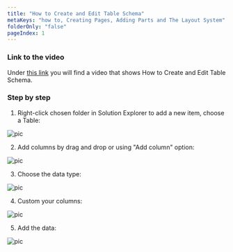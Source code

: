 ```yaml
---
title: "How to Create and Edit Table Schema"
metaKeys: "how to, Creating Pages, Adding Parts and The Layout System"
folderOnly: "false"
pageIndex: 1
---
```


### Link to the video

Under [this link](https://profitbasedocs.blob.core.windows.net/videos/Tables%20-%20Intro%20-%20creating%2C%20editing%2C%20table%20schema%2C%20columns%20and%20their%20properties.mp4) you will find a video that shows How to Create and Edit Table Schema. 
<br/>

### Step by step

1. Right-click chosen folder in Solution Explorer to add a new item, choose a Table:

![pic](https://profitbasedocs.blob.core.windows.net/images/HTtb%20(1).png)

2. Add columns by drag and drop or using "Add column" option:

![pic](https://profitbasedocs.blob.core.windows.net/images/HTtb%20(2).png)

3. Choose the data type:

![pic](https://profitbasedocs.blob.core.windows.net/images/HTtb%20(3).png)

4. Custom your columns:

![pic](https://profitbasedocs.blob.core.windows.net/images/HTtb%20(4).png)

5. Add the data:

![pic](https://profitbasedocs.blob.core.windows.net/images/HTtb%20(5).png)
